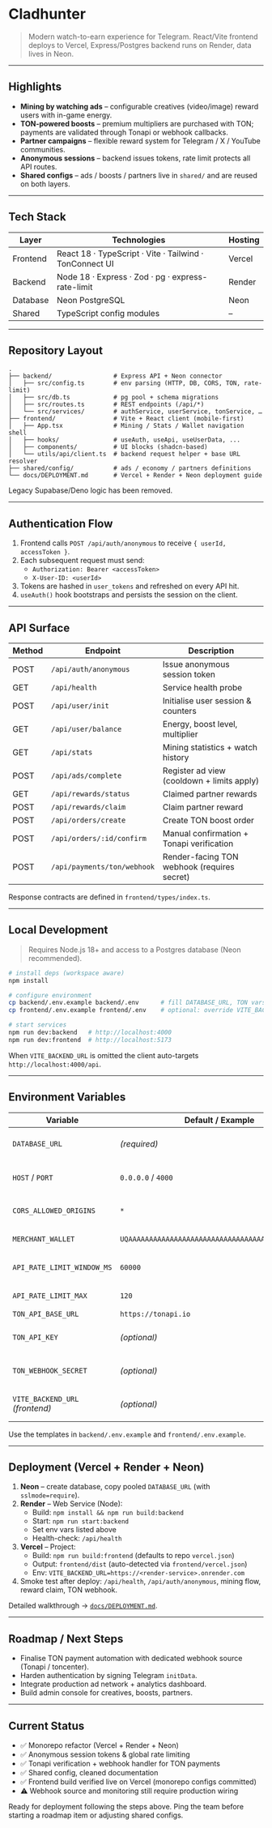 # Cladhunter

> Modern watch-to-earn experience for Telegram. React/Vite frontend deploys to Vercel, Express/Postgres backend runs on Render, data lives in Neon.

---

## Highlights

- **Mining by watching ads** – configurable creatives (video/image) reward users with in-game energy.
- **TON-powered boosts** – premium multipliers are purchased with TON; payments are validated through Tonapi or webhook callbacks.
- **Partner campaigns** – flexible reward system for Telegram / X / YouTube communities.
- **Anonymous sessions** – backend issues tokens, rate limit protects all API routes.
- **Shared configs** – ads / boosts / partners live in `shared/` and are reused on both layers.

---

## Tech Stack

| Layer     | Technologies                                  | Hosting |
|-----------|-----------------------------------------------|---------|
| Frontend  | React 18 · TypeScript · Vite · Tailwind · TonConnect UI | Vercel  |
| Backend   | Node 18 · Express · Zod · pg · express-rate-limit | Render  |
| Database  | Neon PostgreSQL                               | Neon    |
| Shared    | TypeScript config modules                     | –       |

---

## Repository Layout

```
.
├── backend/                 # Express API + Neon connector
│   ├── src/config.ts        # env parsing (HTTP, DB, CORS, TON, rate-limit)
│   ├── src/db.ts            # pg pool + schema migrations
│   ├── src/routes.ts        # REST endpoints (/api/*)
│   └── src/services/        # authService, userService, tonService, …
├── frontend/                # Vite + React client (mobile-first)
│   ├── App.tsx              # Mining / Stats / Wallet navigation shell
│   ├── hooks/               # useAuth, useApi, useUserData, ...
│   ├── components/          # UI blocks (shadcn-based)
│   └── utils/api/client.ts  # backend request helper + base URL resolver
├── shared/config/           # ads / economy / partners definitions
└── docs/DEPLOYMENT.md       # Vercel + Render + Neon deployment guide
```

Legacy Supabase/Deno logic has been removed.

---

## Authentication Flow

1. Frontend calls `POST /api/auth/anonymous` to receive `{ userId, accessToken }`.
2. Each subsequent request must send:
   - `Authorization: Bearer <accessToken>`
   - `X-User-ID: <userId>`
3. Tokens are hashed in `user_tokens` and refreshed on every API hit.
4. `useAuth()` hook bootstraps and persists the session on the client.

---

## API Surface

| Method | Endpoint                      | Description                                  |
|--------|--------------------------------|----------------------------------------------|
| POST   | `/api/auth/anonymous`          | Issue anonymous session token                |
| GET    | `/api/health`                  | Service health probe                         |
| POST   | `/api/user/init`               | Initialise user session & counters           |
| GET    | `/api/user/balance`            | Energy, boost level, multiplier              |
| GET    | `/api/stats`                   | Mining statistics + watch history            |
| POST   | `/api/ads/complete`            | Register ad view (cooldown + limits apply)   |
| GET    | `/api/rewards/status`          | Claimed partner rewards                      |
| POST   | `/api/rewards/claim`           | Claim partner reward                         |
| POST   | `/api/orders/create`           | Create TON boost order                       |
| POST   | `/api/orders/:id/confirm`      | Manual confirmation + Tonapi verification    |
| POST   | `/api/payments/ton/webhook`    | Render-facing TON webhook (requires secret)  |

Response contracts are defined in `frontend/types/index.ts`.

---

## Local Development

> Requires Node.js 18+ and access to a Postgres database (Neon recommended).

```bash
# install deps (workspace aware)
npm install

# configure environment
cp backend/.env.example backend/.env      # fill DATABASE_URL, TON vars, etc.
cp frontend/.env.example frontend/.env    # optional: override VITE_BACKEND_URL

# start services
npm run dev:backend   # http://localhost:4000
npm run dev:frontend  # http://localhost:5173
```

When `VITE_BACKEND_URL` is omitted the client auto-targets `http://localhost:4000/api`.

---

## Environment Variables

| Variable | Default / Example | Purpose |
|----------|-------------------|---------|
| `DATABASE_URL` | *(required)* | Neon/Postgres connection string (`sslmode=require`) |
| `HOST` / `PORT` | `0.0.0.0` / `4000` | API bind settings (Render overrides port) |
| `CORS_ALLOWED_ORIGINS` | `*` | Comma separated allow-list |
| `MERCHANT_WALLET` | `UQAAAAAAAAAAAAAAAAAAAAAAAAAAAAAAAAAAAAAAAAAAAJKZ` | Merchant TON wallet |
| `API_RATE_LIMIT_WINDOW_MS` | `60000` | Rate-limit window per IP (ms) |
| `API_RATE_LIMIT_MAX` | `120` | Requests allowed per window |
| `TON_API_BASE_URL` | `https://tonapi.io` | Tonapi host |
| `TON_API_KEY` | *(optional)* | Tonapi bearer token (recommended) |
| `TON_WEBHOOK_SECRET` | *(optional)* | Shared secret expected by webhook |
| `VITE_BACKEND_URL` *(frontend)* | *(optional)* | Static API base during build/runtime |

Use the templates in `backend/.env.example` and `frontend/.env.example`.

---

## Deployment (Vercel + Render + Neon)

1. **Neon** – create database, copy pooled `DATABASE_URL` (with `sslmode=require`).
2. **Render** – Web Service (Node):
   - Build: `npm install && npm run build:backend`
   - Start: `npm run start:backend`
   - Set env vars listed above
   - Health-check: `/api/health`
3. **Vercel** – Project:
   - Build: `npm run build:frontend` (defaults to repo `vercel.json`)
   - Output: `frontend/dist` (auto-detected via `frontend/vercel.json`)
   - Env: `VITE_BACKEND_URL=https://<render-service>.onrender.com`
4. Smoke test after deploy: `/api/health`, `/api/auth/anonymous`, mining flow, reward claim, TON webhook.

Detailed walkthrough → [`docs/DEPLOYMENT.md`](docs/DEPLOYMENT.md).

---

## Roadmap / Next Steps

- Finalise TON payment automation with dedicated webhook source (Tonapi / toncenter).
- Harden authentication by signing Telegram `initData`.
- Integrate production ad network + analytics dashboard.
- Build admin console for creatives, boosts, partners.

---

## Current Status

- ✅ Monorepo refactor (Vercel + Render + Neon)
- ✅ Anonymous session tokens & global rate limiting
- ✅ Tonapi verification + webhook handler for TON payments
- ✅ Shared config, cleaned documentation
- ✅ Frontend build verified live on Vercel (monorepo configs committed)
- ⚠️ Webhook source and monitoring still require production wiring

Ready for deployment following the steps above. Ping the team before starting a roadmap item or adjusting shared configs.
